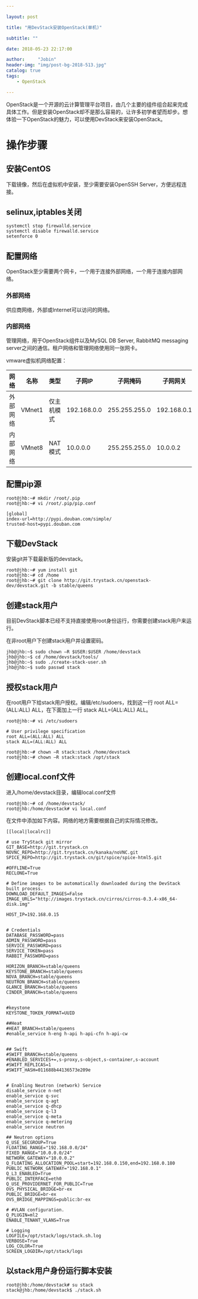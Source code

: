 ```yaml
---

layout: post

title: "用DevStack安装OpenStack(单机)"

subtitle: ""

date: 2018-05-23 22:17:00

author:     "Jobin"
header-img: "img/post-bg-2018-513.jpg"
catalog: true
tags:
    - OpenStack

---
```


OpenStack是一个开源的云计算管理平台项目，由几个主要的组件组合起来完成具体工作。但是安装OpenStack却不是那么容易的，让许多初学者望而却步。想体验一下OpenStack的魅力，可以使用DevStack来安装OpenStack。

# 操作步骤

## 安装CentOS

下载镜像，然后在虚拟机中安装，至少需要安装OpenSSH Server，方便远程连接。

## selinux,iptables关闭
```Shell
systemctl stop firewalld.service
systemctl disable firewalld.service
setenforce 0
```

## 配置网络

OpenStack至少需要两个网卡，一个用于连接外部网络，一个用于连接内部网络。

### 外部网络

供应商网络，外部或Internet可以访问的网络。

### 内部网络

管理网络，用于OpenStack组件以及MySQL DB Server, RabbitMQ messaging server之间的通信。租户网络和管理网络使用同一张网卡。

vmware虚拟机网络配置：

| 网络     | 名称   | 类型     | 子网IP      | 子网掩码      | 子网网关    |
| -------- | ------ | -------- | ----------- | ------------- | ----------- |
| 外部网络 | VMnet1 | 仅主机模式 | 192.168.0.0 | 255.255.255.0 | 192.168.0.1 |
| 内部网络 | VMnet8 | NAT模式  | 10.0.0.0    | 255.255.255.0 | 10.0.0.2    |

 ## 配置pip源

```Shell
root@jhb:~# mkdir /root/.pip
root@jhb:~# vi /root/.pip/pip.conf

[global]
index-url=http://pypi.douban.com/simple/
trusted-host=pypi.douban.com
```

## 下载DevStack

安装git并下载最新版的devstack。

```Shell
root@jhb:~# yum install git   
root@jhb:~# cd /home
root@jhb:~# git clone http://git.trystack.cn/openstack-dev/devstack.git -b stable/queens
```

## 创建stack用户

目前DevStack脚本已经不支持直接使用root身份运行，你需要创建stack用户来运行。

在非root用户下创建stack用户并设置密码。

```shell
jhb@jhb:~$ sudo chown –R $USER:$USER /home/devstack
jhb@jhb:~$ cd /home/devstack/tools/
jhb@jhb:~$ sudo ./create-stack-user.sh
jhb@jhb:~$ sudo passwd stack
```

## 授权stack用户

在root用户下给stack用户授权。编辑/etc/sudoers，找到这一行 root ALL=(ALL:ALL) ALL，在下面加上一行 stack ALL=(ALL:ALL) ALL。

```Shell
root@jhb:~# vi /etc/sudoers

# User privilege specification
root ALL=(ALL:ALL) ALL
stack ALL=(ALL:ALL) ALL

root@jhb:~# chown –R stack:stack /home/devstack
root@jhb:~# chown –R stack:stack /opt/stack
```

## 创建local.conf文件

进入/home/devstack目录，编辑local.conf文件

```Shell
root@jhb:~# cd /home/devstack/
root@jhb:/home/devstack# vi local.conf
```

在文件中添加如下内容。网络的地方需要根据自己的实际情况修改。

```
[[local|localrc]]

# use TryStack git mirror
GIT_BASE=http://git.trystack.cn
NOVNC_REPO=http://git.trystack.cn/kanaka/noVNC.git
SPICE_REPO=http://git.trystack.cn/git/spice/spice-html5.git

#OFFLINE=True
RECLONE=True

# Define images to be automatically downloaded during the DevStack built process.
DOWNLOAD_DEFAULT_IMAGES=False
IMAGE_URLS="http://images.trystack.cn/cirros/cirros-0.3.4-x86_64-disk.img"

HOST_IP=192.168.0.15


# Credentials
DATABASE_PASSWORD=pass
ADMIN_PASSWORD=pass
SERVICE_PASSWORD=pass
SERVICE_TOKEN=pass
RABBIT_PASSWORD=pass

HORIZON_BRANCH=stable/queens
KEYSTONE_BRANCH=stable/queens
NOVA_BRANCH=stable/queens
NEUTRON_BRANCH=stable/queens
GLANCE_BRANCH=stable/queens
CINDER_BRANCH=stable/queens


#keystone
KEYSTONE_TOKEN_FORMAT=UUID

##Heat
#HEAT_BRANCH=stable/queens
#enable_service h-eng h-api h-api-cfn h-api-cw


## Swift
#SWIFT_BRANCH=stable/queens
#ENABLED_SERVICES+=,s-proxy,s-object,s-container,s-account
#SWIFT_REPLICAS=1
#SWIFT_HASH=011688b44136573e209e


# Enabling Neutron (network) Service
disable_service n-net
enable_service q-svc
enable_service q-agt
enable_service q-dhcp
enable_service q-l3
enable_service q-meta
enable_service q-metering
enable_service neutron

## Neutron options
Q_USE_SECGROUP=True
FLOATING_RANGE="192.168.0.0/24"
FIXED_RANGE="10.0.0.0/24"
NETWORK_GATEWAY="10.0.0.2"
Q_FLOATING_ALLOCATION_POOL=start=192.168.0.150,end=192.168.0.180
PUBLIC_NETWORK_GATEWAY="192.168.0.1"
Q_L3_ENABLED=True
PUBLIC_INTERFACE=eth0
Q_USE_PROVIDERNET_FOR_PUBLIC=True
OVS_PHYSICAL_BRIDGE=br-ex
PUBLIC_BRIDGE=br-ex
OVS_BRIDGE_MAPPINGS=public:br-ex

# #VLAN configuration.
Q_PLUGIN=ml2
ENABLE_TENANT_VLANS=True

# Logging
LOGFILE=/opt/stack/logs/stack.sh.log
VERBOSE=True
LOG_COLOR=True
SCREEN_LOGDIR=/opt/stack/logs
```

## 以stack用户身份运行脚本安装

```shell
root@jhb:/home/devstack# su stack
stack@jhb:/home/devstack$ ./stack.sh
```
